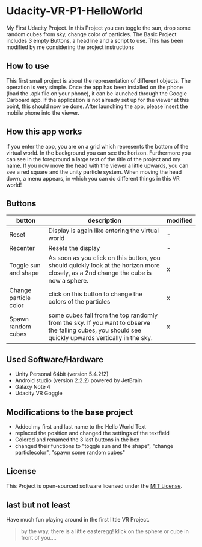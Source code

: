 # Udacity-VR-P1-HelloWorld

My First Udacity Project. In this Project you can toggle the sun, 
drop some random cubes from sky, change color of particles.
The Basic Project includes 3 empty Buttons, a headline and a script to use.
This has been modified by me considering the project instructions

## How to use

This first small project is about the representation of different objects. 
The operation is very simple. Once the app has been installed on the phone (load the .apk file on your phone), 
it can be launched through the Google Carboard app. If the application is not already set up for the viewer at this point, this should now be done.
After launching the app, please insert the mobile phone into the viewer.

## How this app works

if you enter the app, you are on a grid which represents the bottom of the virtual world. In the background 
you can see the horizon. Furthermore you can see in the foreground a large text of the title of the project 
and my name. If you now move the head with the viewer a little upwards, you can see a red square and the 
unity particle system.
When moving the head down, a menu appears, in which you can do different things in this VR world!

## Buttons

| button | description | modified |
| --- | --- | --- |
| Reset | Display is again like entering the virtual world | - |
| Recenter | Resets the display | - |
| Toggle sun and shape | As soon as you click on this button, you should quickly look at the horizon more closely, as a 2nd change the cube is now a sphere. | x |
| Change particle color | click on this button to change the colors of the particles | x |
| Spawn random cubes | some cubes fall from the top randomly from the sky. If you want to observe the falling cubes, you should see quickly upwards vertically in the sky. | x |

## Used Software/Hardware

* Unity Personal 64bit (version 5.4.2f2)
* Android studio (version 2.2.2) powered by JetBrain
* Galaxy Note 4
* Udacity VR Goggle

## Modifications to the base project

* Added my first and last name to the Hello World Text
* replaced the position and changed the settings of the textfield
* Colored and renamed the 3 last buttons in the box
* changed their functions to "toggle sun and the shape", "change particlecolor", "spawn some random cubes" 

## License

This Project is open-sourced software licensed under the [MIT License](https://opensource.org/licenses/MIT).

## last but not least

Have much fun playing around in the first little VR Project.
> by the way, there is a little easteregg! klick on the sphere or cube in front of you....






